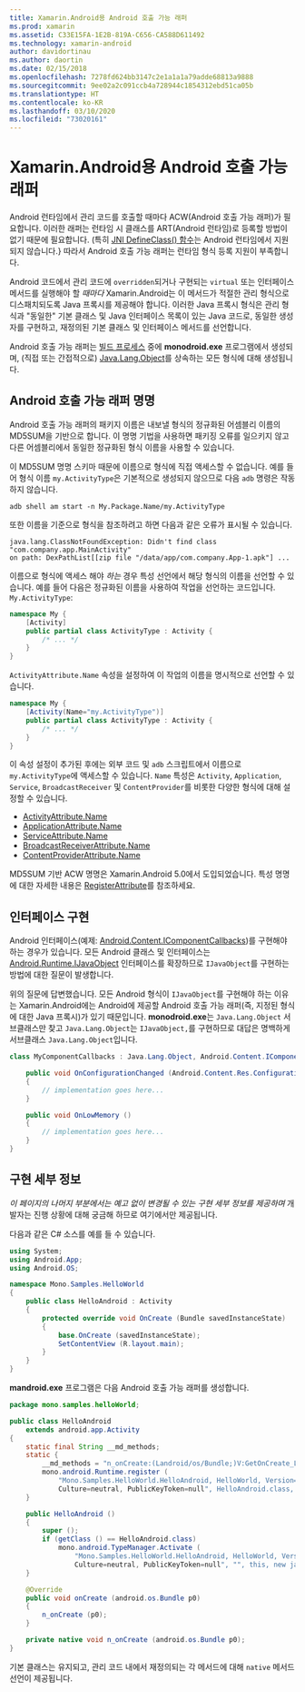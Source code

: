```yaml
---
title: Xamarin.Android용 Android 호출 가능 래퍼
ms.prod: xamarin
ms.assetid: C33E15FA-1E2B-819A-C656-CA588D611492
ms.technology: xamarin-android
author: davidortinau
ms.author: daortin
ms.date: 02/15/2018
ms.openlocfilehash: 7278fd624bb3147c2e1a1a1a79adde68813a9888
ms.sourcegitcommit: 9ee02a2c091ccb4a728944c1854312ebd51ca05b
ms.translationtype: HT
ms.contentlocale: ko-KR
ms.lasthandoff: 03/10/2020
ms.locfileid: "73020161"
---
```

# <a name="android-callable-wrappers-for-xamarinandroid"></a>Xamarin.Android용 Android 호출 가능 래퍼

Android 런타임에서 관리 코드를 호출할 때마다 ACW(Android 호출 가능 래퍼)가 필요합니다. 이러한 래퍼는 런타임 시 클래스를 ART(Android 런타임)로 등록할 방법이 없기 때문에 필요합니다. (특히 [JNI DefineClass() 함수](https://docs.oracle.com/javase/1.5.0/docs/guide/jni/spec/functions.html#wp15986)는 Android 런타임에서 지원되지 않습니다.} 따라서 Android 호출 가능 래퍼는 런타임 형식 등록 지원이 부족합니다. 

Android 코드에서 관리 코드에 `overridden`되거나 구현되는 `virtual` 또는 인터페이스 메서드를 실행해야 할 *때마다* Xamarin.Android는 이 메서드가 적절한 관리 형식으로 디스패치되도록 Java 프록시를 제공해야 합니다. 이러한 Java 프록시 형식은 관리 형식과 "동일한" 기본 클래스 및 Java 인터페이스 목록이 있는 Java 코드로, 동일한 생성자를 구현하고, 재정의된 기본 클래스 및 인터페이스 메서드를 선언합니다. 

Android 호출 가능 래퍼는 [빌드 프로세스](~/android/deploy-test/building-apps/build-process.md) 중에 **monodroid.exe** 프로그램에서 생성되며, (직접 또는 간접적으로) [Java.Lang.Object](xref:Java.Lang.Object)를 상속하는 모든 형식에 대해 생성됩니다. 

## <a name="android-callable-wrapper-naming"></a>Android 호출 가능 래퍼 명명

Android 호출 가능 래퍼의 패키지 이름은 내보낼 형식의 정규화된 어셈블리 이름의 MD5SUM을 기반으로 합니다. 이 명명 기법을 사용하면 패키징 오류를 일으키지 않고 다른 어셈블리에서 동일한 정규화된 형식 이름을 사용할 수 있습니다. 

이 MD5SUM 명명 스키마 때문에 이름으로 형식에 직접 액세스할 수 없습니다. 예를 들어 형식 이름 `my.ActivityType`은 기본적으로 생성되지 않으므로 다음 `adb` 명령은 작동하지 않습니다. 

```shell
adb shell am start -n My.Package.Name/my.ActivityType
```

또한 이름을 기준으로 형식을 참조하려고 하면 다음과 같은 오류가 표시될 수 있습니다.

```shell
java.lang.ClassNotFoundException: Didn't find class "com.company.app.MainActivity"
on path: DexPathList[[zip file "/data/app/com.company.App-1.apk"] ...
```

이름으로 형식에 액세스 해야 *하는* 경우 특성 선언에서 해당 형식의 이름을 선언할 수 있습니다. 예를 들어 다음은 정규화된 이름을 사용하여 작업을 선언하는 코드입니다. `My.ActivityType`:

```csharp
namespace My {
    [Activity]
    public partial class ActivityType : Activity {
        /* ... */
    }
}
```

`ActivityAttribute.Name` 속성을 설정하여 이 작업의 이름을 명시적으로 선언할 수 있습니다. 

```csharp
namespace My {
    [Activity(Name="my.ActivityType")]
    public partial class ActivityType : Activity {
        /* ... */
    }
}
```

이 속성 설정이 추가된 후에는 외부 코드 및 `adb` 스크립트에서 이름으로 `my.ActivityType`에 액세스할 수 있습니다. `Name` 특성은 `Activity`, `Application`, `Service`, `BroadcastReceiver` 및 `ContentProvider`를 비롯한 다양한 형식에 대해 설정할 수 있습니다. 

- [ActivityAttribute.Name](xref:Android.App.ActivityAttribute.Name)
- [ApplicationAttribute.Name](xref:Android.App.ApplicationAttribute.Name)
- [ServiceAttribute.Name](xref:Android.App.ServiceAttribute.Name)
- [BroadcastReceiverAttribute.Name](xref:Android.Content.BroadcastReceiverAttribute.Name)
- [ContentProviderAttribute.Name](xref:Android.Content.ContentProviderAttribute.Name)

MD5SUM 기반 ACW 명명은 Xamarin.Android 5.0에서 도입되었습니다. 특성 명명에 대한 자세한 내용은 [RegisterAttribute](xref:Android.Runtime.RegisterAttribute)를 참조하세요. 

## <a name="implementing-interfaces"></a>인터페이스 구현

Android 인터페이스(예제: [Android.Content.IComponentCallbacks](xref:Android.Content.IComponentCallbacks))를 구현해야 하는 경우가 있습니다. 모든 Android 클래스 및 인터페이스는 [Android.Runtime.IJavaObject](xref:Android.Runtime.IJavaObject) 인터페이스를 확장하므로 `IJavaObject`를 구현하는 방법에 대한 질문이 발생합니다. 

위의 질문에 답변했습니다. 모든 Android 형식이 `IJavaObject`를 구현해야 하는 이유는 Xamarin.Android에는 Android에 제공할 Android 호출 가능 래퍼(즉, 지정된 형식에 대한 Java 프록시)가 있기 때문입니다. **monodroid.exe**는 `Java.Lang.Object` 서브클래스만 찾고 `Java.Lang.Object`는 `IJavaObject,`를 구현하므로 대답은 명백하게 서브클래스 `Java.Lang.Object`입니다. 

```csharp
class MyComponentCallbacks : Java.Lang.Object, Android.Content.IComponentCallbacks {

    public void OnConfigurationChanged (Android.Content.Res.Configuration newConfig)
    {
        // implementation goes here...
    } 

    public void OnLowMemory ()
    {
        // implementation goes here...
    }
}
```

## <a name="implementation-details"></a>구현 세부 정보

*이 페이지의 나머지 부분에서는 예고 없이 변경될 수 있는 구현 세부 정보를 제공하며* 개발자는 진행 상황에 대해 궁금해 하므로 여기에서만 제공됩니다. 

다음과 같은 C# 소스를 예를 들 수 있습니다.

```csharp
using System;
using Android.App;
using Android.OS;

namespace Mono.Samples.HelloWorld
{
    public class HelloAndroid : Activity
    {
        protected override void OnCreate (Bundle savedInstanceState)
        {
            base.OnCreate (savedInstanceState);
            SetContentView (R.layout.main);
        }
    }
}
```

**mandroid.exe** 프로그램은 다음 Android 호출 가능 래퍼를 생성합니다. 

```java
package mono.samples.helloWorld;

public class HelloAndroid
    extends android.app.Activity
{
    static final String __md_methods;
    static {
        __md_methods = "n_onCreate:(Landroid/os/Bundle;)V:GetOnCreate_Landroid_os_Bundle_Handler\n" + "";
        mono.android.Runtime.register (
            "Mono.Samples.HelloWorld.HelloAndroid, HelloWorld, Version=1.0.0.0, 
            Culture=neutral, PublicKeyToken=null", HelloAndroid.class, __md_methods);
    }

    public HelloAndroid ()
    {
        super ();
        if (getClass () == HelloAndroid.class)
            mono.android.TypeManager.Activate (
                "Mono.Samples.HelloWorld.HelloAndroid, HelloWorld, Version=1.0.0.0, 
                Culture=neutral, PublicKeyToken=null", "", this, new java.lang.Object[] {  });
    }

    @Override
    public void onCreate (android.os.Bundle p0)
    {
        n_onCreate (p0);
    }

    private native void n_onCreate (android.os.Bundle p0);
}
```

기본 클래스는 유지되고, 관리 코드 내에서 재정의되는 각 메서드에 대해 `native` 메서드 선언이 제공됩니다. 
